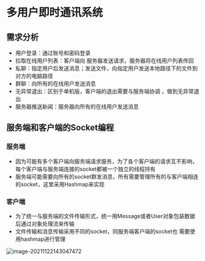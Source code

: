 # 多用户即时通讯系统

## 需求分析

* 用户登录：通过账号和密码登录
* 拉取在线用户列表：客户端向 服务器发送请求，服务器将在线用户列表传回
* 私聊：指定用户后发送消息；发送文件，向指定用户发送本地路径下的文件到对方的电脑路径
* 群聊：向所有的在线用户发送消息
* 无异常退出：区别于单机版，客户端的退出需要与服务端协调 ，做到无异常退出
* 服务器推送新闻：服务器向所有的在线用户发送消息

## 服务端和客户端的Socket编程

### 服务端

* 因为可能有多个客户端向服务端请求服务，为了各个客户端的请求互不影响，每个客户端与服务端连接的socket都被一个独立的线程持有
* 服务端可能需要向所有的socket群发消息，所有需要管理所有的与客户端相连的socket，这里采用Hashmap来实现

### 客户端

* 为了统一与服务端的文件传输形式，统一用Message或者User对象包装数据后通过对象处理流来传输
* 文件传输和消息传输采用不同的socket，同服务端客户端的socket也 需要使用hashmap进行管理

![image-20211122143047472](https://i.loli.net/2021/11/22/FjxLCWshRNHtGMK.png)

